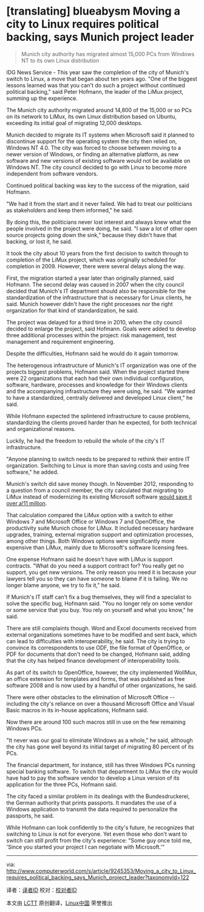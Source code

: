 [translating] blueabysm
Moving a city to Linux requires political backing, says Munich project leader
================================================================================
> Munich city authority has migrated almost 15,000 PCs from Windows NT to its own Linux distribution

IDG News Service - This year saw the completion of the city of Munich's switch to Linux, a move that began about ten years ago. "One of the biggest lessons learned was that you can't do such a project without continued political backing," said Peter Hofmann, the leader of the LiMux project, summing up the experience.

The Munich city authority migrated around 14,800 of the 15,000 or so PCs on its network to LiMux, its own Linux distribution based on Ubuntu, exceeding its initial goal of migrating 12,000 desktops.

Munich decided to migrate its IT systems when Microsoft said it planned to discontinue support for the operating system the city then relied on, Windows NT 4.0. The city was forced to choose between moving to a newer version of Windows, or finding an alternative platform, as new software and new versions of existing software would not be available on Windows NT. The city council decided to go with Linux to become more independent from software vendors.

Continued political backing was key to the success of the migration, said Hofmann.

"We had it from the start and it never failed. We had to treat our politicians as stakeholders and keep them informed," he said.

By doing this, the politicians never lost interest and always knew what the people involved in the project were doing, he said. "I saw a lot of other open source projects going down the sink," because they didn't have that backing, or lost it, he said.

It took the city about 10 years from the first decision to switch through to completion of the LiMux project, which was originally scheduled for completion in 2009. However, there were several delays along the way.

First, the migration started a year later than originally planned, said Hofmann. The second delay was caused in 2007 when the city council decided that Munich's IT department should also be responsible for the standardization of the infrastructure that is necessary for Linux clients, he said. Munich however didn't have the right processes nor the right organization for that kind of standardization, he said.

The project was delayed for a third time in 2010, when the city council decided to enlarge the project, said Hofmann. Goals were added to develop three additional processes within the project: risk management, test management and requirement engineering.

Despite the difficulties, Hofmann said he would do it again tomorrow.

The heterogenous infrastructure of Munich's IT organization was one of the projects biggest problems, Hofmann said. When the project started there were 22 organizations that each had their own individual configuration, software, hardware, processes and knowledge for their Windows clients and the accompanying infrastructure they were using, he said. "We wanted to have a standardized, centrally delivered and developed Linux client," he said.

While Hofmann expected the splintered infrastructure to cause problems, standardizing the clients proved harder than he expected, for both technical and organizational reasons.

Luckily, he had the freedom to rebuild the whole of the city's IT infrastructure.

"Anyone planning to switch needs to be prepared to rethink their entire IT organization. Switching to Linux is more than saving costs and using free software," he added.

Munich's switch did save money though. In November 2012, responding to a question from a council member, the city calculated that migrating to LiMux instead of modernizing its existing Microsoft software [would save it over a!11 million][1].

That calculation compared the LiMux option with a switch to either Windows 7 and Microsoft Office or Windows 7 and OpenOffice, the productivity suite Munich chose for LiMux. It included necessary hardware upgrades, training, external migration support and optimization processes, among other things. Both Windows options were significantly more expensive than LiMux, mainly due to Microsoft's software licensing fees.

One expense Hofmann said he doesn't have with LiMux is support contracts. "What do you need a support contract for? You really get no support, you get new versions. The only reason you need it is because your lawyers tell you so they can have someone to blame if it is failing. We no longer blame anyone, we try to fix it," he said.

If Munich's IT staff can't fix a bug themselves, they will find a specialist to solve the specific bug, Hofmann said. "You no longer rely on some vendor or some service that you buy. You rely on yourself and what you know," he said.

There are still complaints though. Word and Excel documents received from external organizations sometimes have to be modified and sent back, which can lead to difficulties with interoperability, he said. The city is trying to convince its correspondents to use ODF, the file format of OpenOffice, or PDF for documents that don't need to be changed, Hofmann said, adding that the city has helped finance development of interoperability tools.

As part of its switch to OpenOffice, however, the city implemented WollMux, an office extension for templates and forms, that was published as free software 2008 and is now used by a handful of other organizations, he said.

There were other obstacles to the elimination of Microsoft Office -- including the city's reliance on over a thousand Microsoft Office and Visual Basic macros in its in-house applications, Hofmann said.

Now there are around 100 such macros still in use on the few remaining Windows PCs.

"It never was our goal to eliminate Windows as a whole," he said, although the city has gone well beyond its initial target of migrating 80 percent of its PCs.

The financial department, for instance, still has three Windows PCs running special banking software. To switch that department to LiMux the city would have had to pay the software vendor to develop a Linux version of its application for the three PCs, Hofmann said.

The city faced a similar problem in its dealings with the Bundesdruckerei, the German authority that prints passports. It mandates the use of a Windows application to transmit the data required to personalize the passports, he said.

While Hofmann can look confidently to the city's future, he recognizes that switching to Linux is not for everyone. Yet even those who don't want to switch can still profit from the city's experience: "Some guy once told me, 'Since you started your project I can negotiate with Microsoft.'"

--------------------------------------------------------------------------------

via: http://www.computerworld.com/s/article/9245353/Moving_a_city_to_Linux_requires_political_backing_says_Munich_project_leader?taxonomyId=122

译者：[译者ID](https://github.com/译者ID) 校对：[校对者ID](https://github.com/校对者ID)

本文由 [LCTT](https://github.com/LCTT/TranslateProject) 原创翻译，[Linux中国](http://linux.cn/) 荣誉推出

[1]:http://www.itworld.com/operating-systems/321474/switching-linux-saves-munich-over-11-million
